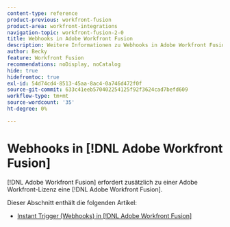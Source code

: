 ```yaml
---
content-type: reference
product-previous: workfront-fusion
product-area: workfront-integrations
navigation-topic: workfront-fusion-2-0
title: Webhooks in Adobe Workfront Fusion
description: Weitere Informationen zu Webhooks in Adobe Workfront Fusion
author: Becky
feature: Workfront Fusion
recommendations: noDisplay, noCatalog
hide: true
hidefromtoc: true
exl-id: 54d74cd4-8513-45aa-8ac4-0a746d472f0f
source-git-commit: 633c41eeb570402254125f92f3624cad7befd609
workflow-type: tm+mt
source-wordcount: '35'
ht-degree: 0%

---
```


# Webhooks in [!DNL Adobe Workfront Fusion]

[!DNL Adobe Workfront Fusion] erfordert zusätzlich zu einer Adobe Workfront-Lizenz eine [!DNL Adobe Workfront Fusion].

Dieser Abschnitt enthält die folgenden Artikel:

* [Instant Trigger (Webhooks) in [!DNL Adobe Workfront Fusion]](../../workfront-fusion/webhooks/instant-triggers-webhooks.md)
